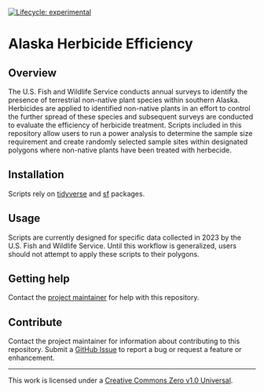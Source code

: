 <!-- badges: start -->

<!-- For more info: https://usethis.r-lib.org/reference/badges.html -->

[![Lifecycle: experimental](https://img.shields.io/badge/lifecycle-experimental-orange.svg)](https://lifecycle.r-lib.org/articles/stages.html#experimental)

<!-- badges: end -->

# Alaska Herbicide Efficiency

## Overview

The U.S. Fish and Wildlife Service conducts annual surveys to identify the presence of terrestrial non-native plant species within southern Alaska. Herbicides are applied to identified non-native plants in an effort to control the further spread of these species and subsequent surveys are conducted to evaluate the efficiency of herbicide treatment. Scripts included in this repository allow users to run a power analysis to determine the sample size requirement and create randomly selected sample sites within designated polygons where non-native plants have been treated with herbecide.

## Installation

Scripts rely on [tidyverse](https://www.tidyverse.org/) and [sf](https://r-spatial.github.io/sf/) packages.

## Usage

Scripts are currently designed for specific data collected in 2023 by the U.S. Fish and Wildlife Service. Until this workflow is generalized, users should not attempt to apply these scripts to their polygons.

## Getting help

Contact the [project maintainer](emailto:jonah_withers@fws.gov) for help with this repository. 

## Contribute

Contact the project maintainer for information about contributing to this repository. Submit a [GitHub Issue](https://github.com/USFWS/ak-herbicide-efficiency/issues) to report a bug or request a feature or enhancement.

-----

This work is
licensed under a [Creative Commons Zero v1.0 Universal](https://choosealicense.com/licenses/cc0-1.0/).
